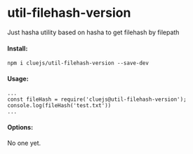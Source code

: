 # util-filehash-version
Just hasha utility based on hasha to get filehash by filepath

#### Install:
```
npm i cluejs/util-filehash-version --save-dev
```

#### Usage:
```
...
const fileHash = require('cluejs@util-filehash-version');
console.log(fileHash('test.txt'))
...
```

#### Options:
No one yet.